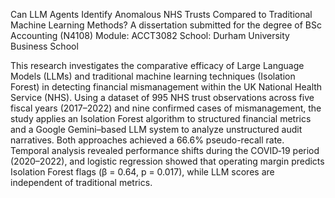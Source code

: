 Can LLM Agents Identify Anomalous NHS Trusts Compared to Traditional Machine Learning Methods?
A dissertation submitted for the degree of BSc Accounting (N4108)
Module: ACCT3082
School: Durham University Business School


This research investigates the comparative efficacy of Large Language Models (LLMs) and traditional machine learning techniques (Isolation Forest) in detecting financial mismanagement within the UK National Health Service (NHS). Using a dataset of 995 NHS trust observations across five fiscal years (2017–2022) and nine confirmed cases of mismanagement, the study applies an Isolation Forest algorithm to structured financial metrics and a Google Gemini–based LLM system to analyze unstructured audit narratives. Both approaches achieved a 66.6% pseudo-recall rate. Temporal analysis revealed performance shifts during the COVID‑19 period (2020–2022), and logistic regression showed that operating margin predicts Isolation Forest flags (β = 0.64, p = 0.017), while LLM scores are independent of traditional metrics.

